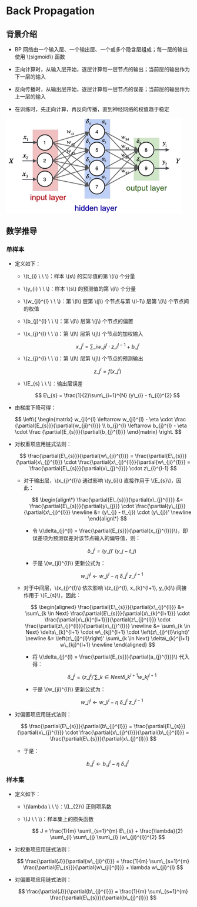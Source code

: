 <script type="text/javascript" src="http://cdn.mathjax.org/mathjax/latest/MathJax.js?config=default"></script>

# Back Propagation

## 背景介绍

- BP 网络由一个输入层、一个输出层、一个或多个隐含层组成；每一层的输出使用 \\(sigmoid\\) 函数

- 正向计算时，从输入层开始，逐层计算每一层节点的输出；当前层的输出作为下一层的输入

- 反向传播时，从输出层开始，逐层计算每一层节点的误差；当前层的输出作为上一层的输入

- 在训练时，先正向计算，再反向传播，直到神经网络的权值趋于稳定

![img](images/bp.png)

## 数学推导

### 单样本

- 定义如下：

	- \\(t\_{i} \ \ \\)：样本 \\(s\\) 的实际值的第 \\(i\\) 个分量
	
	- \\(y\_{i} \ \ \\)：样本 \\(s\\) 的预测值的第 \\(i\\) 个分量

	- \\(w\_{ji}^{l} \ \ \\)：第 \\(l\\) 层第 \\(j\\) 个节点与第 \\(l-1\\) 层第 \\(i\\) 个节点间的权值

	- \\(b\_{j}^{l} \ \ \\)：第 \\(l\\) 层第 \\(j\\) 个节点的偏置

	- \\(x\_{j}^{l} \ \ \\)：第 \\(l\\) 层第 \\(j\\) 个节点的加权输入

		$$ x\_{j}^{l} = \sum\_{i}w\_{ji}^{l} \cdot z\_{i}^{l-1} + b\_{j}^{l} $$
	
	- \\(z\_{j}^{l} \ \ \\)：第 \\(l\\) 层第 \\(j\\) 个节点的预测输出

		$$ z\_{j}^{l} = f(x\_{j}^{l}) $$	

	- \\(E\_{s} \ \ \\)：输出层误差

		$$ E\_{s} = \frac{1}{2}\sum\_{i=1}^{N} (y\_{i} - t\_{i})^{2} $$

- 由梯度下降可得：

	$$
	\\left\\{ \begin{matrix}
	w\_{ji}^{l} \leftarrow w\_{ji}^{l} - \eta \cdot \frac {\partial{E\_{s}}}{\partial{w\_{ji}^{l}}} \\\\
	b\_{j}^{l} \leftarrow b\_{j}^{l} - \eta \cdot \frac {\partial{E\_{s}}}{\partial{b\_{j}^{l}}}
	\end{matrix} \\right\.
	$$

- 对权重项应用链式法则：

	$$ \frac{\partial{E\_{s}}}{\partial{w\_{ji}^{l}}} = \frac{\partial{E\_{s}}}{\partial{x\_{j}^{l}}} \cdot \frac{\partial{x\_{j}^{l}}}{\partial{w\_{ji}^{l}}} = \frac{\partial{E\_{s}}}{\partial{x\_{j}^{l}}} \cdot z\_{i}^{l-1} $$

	- 对于输出层，\\(x\_{j}^{l}\\) 通过影响 \\(y\_{i}\\) 直接作用于 \\(E\_{s}\\)，因此：

		$$
		\begin{align\*}
		\frac{\partial{E\_{s}}}{\partial{x\_{j}^{l}}} &= \frac{\partial{E\_{s}}}{\partial{y\_{j}}} \cdot \frac{\partial{y\_{j}}}{\partial{x\_{j}^{l}}} \newline
		&= (y\_{j} - t\_{j}) \cdot (y\_{j})' \newline
		\end{align\*}
		$$
	
		- 令 \\(\delta\_{j}^{l} = \frac{\partial{E\_{s}}}{\partial{x\_{j}^{l}}}\\)，即误差项为预测误差对该节点输入的偏导值，则：

			$$ \delta\_{j}^{l} = (y\_{j})' \ (y\_{j} - t\_{j}) $$
		
		- 于是 \\(w\_{ji}^{l}\\) 更新公式为：

			$$ w\_{ji}^{l} \leftarrow w\_{ji}^{l} - \eta \ \delta\_{j}^{l} \ z\_{i}^{l-1} $$
	
	- 对于中间层，\\(x\_{j}^{l}\\) 依次影响 \\(z\_{j}^{l}, x\_{k}^{l+1}, y\_{k}\\) 间接作用于 \\(E\_{s}\\)，因此：

		$$
		\begin{aligned}
		\frac{\partial{E\_{s}}}{\partial{x\_{j}^{l}}} &= \sum\_{k \in Next} \frac{\partial{E\_{s}}}{\partial{x\_{k}^{l+1}}} \cdot \frac{\partial{x\_{k}^{l+1}}}{\partial{z\_{j}^{l}}} \cdot \frac{\partial{z\_{j}^{l}}}{\partial{x\_{j}^{l}}} \newline
		&= \sum\_{k \in Next} \delta\_{k}^{l+1} \cdot w\_{kj}^{l+1} \cdot \left(z\_{j}^{l}\right)' \newline
		&= \left(z\_{j}^{l}\right)' \sum\_{k \in Next} \delta\_{k}^{l+1} w\_{kj}^{l+1} \newline
		\end{aligned}
		$$
	
		- 将 \\(\delta\_{j}^{l} = \frac{\partial{E\_{s}}}{\partial{a\_{j}^{l}}}\\) 代入得：

			$$ \delta\_{j}^{l} = \left(z\_{j}^{l}\right)' \sum\_{k \in Next} \delta\_{k}^{l+1} w\_{kj}^{l+1} $$

		- 于是 \\(w\_{ji}^{l}\\) 更新公式为：

			$$ w\_{ji}^{l} \leftarrow w\_{ji}^{l} - \eta \ \delta\_{j}^{l} \ z\_{i}^{l-1} $$

- 对偏置项应用链式法则：

	$$ \frac{\partial{E\_{s}}}{\partial{b\_{j}^{l}}} = \frac{\partial{E\_{s}}}{\partial{x\_{j}^{l}}} \cdot \frac{\partial{x\_{j}^{l}}}{\partial{b\_{j}^{l}}} = \frac{\partial{E\_{s}}}{\partial{x\_{j}^{l}}} $$
	
	- 于是：

		$$ b\_{j}^{l} \leftarrow b\_{j}^{l} - \eta \ \delta\_{j}^{l} $$

### 样本集

- 定义如下：

	- \\(\lambda \ \ \\)：\\(L\_{2}\\) 正则项系数

	- \\(J \ \ \\)：样本集上的损失函数

		$$ J = \frac{1}{m} \sum\_{s=1}^{m} E\_{s} + \frac{\lambda}{2} \sum\_{l} \sum\_{j} \sum\_{i} (w\_{ji}^{l})^{2} $$

- 对权重项应用链式法则：

	$$ \frac{\partial{J}}{\partial{w\_{ji}^{l}}} = \frac{1}{m} \sum\_{s=1}^{m} \frac{\partial{E\_{s}}}{\partial{w\_{ji}^{l}}} + \lambda w\_{ji}^{l} $$

- 对偏置项应用链式法则：

	$$ \frac{\partial{J}}{\partial{b\_{j}^{l}}} = \frac{1}{m} \sum\_{s=1}^{m} \frac{\partial{E\_{s}}}{\partial{b\_{j}^{l}}} $$